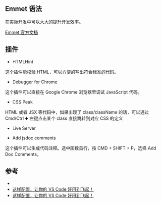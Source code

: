## Emmet 语法

在实际开发中可以大大的提升开发效率。

[Emmet 官方文档](https://docs.emmet.io/cheat-sheet/)

## 插件

- HTMLHint

这个插件能校验 HTML，可以方便的写出符合标准的代码。

- Debugger for Chrome

这个插件可以直接在 Google Chrome 浏览器里调试 JavaScript 代码。

- CSS Peak

HTML 或者 JSX 等代码中，如果出现了 class/className 的话，可以通过 Cmd/Ctrl ➕ 左键点击某个 class 直接跳转到对应 CSS 的定义

- Live Server

- Add jsdoc comments

这个插件可以生成代码注释。选中函数首行，按 CMD + SHIFT + P，选择 Add Doc Comments。

## 参考

- [](https://github.com/qianguyihao/Web/blob/master/00-%E5%89%8D%E7%AB%AF%E5%B7%A5%E5%85%B7/01-VS%20Code%E7%9A%84%E4%BD%BF%E7%94%A8.md)
- [这样配置，让你的 VS Code 好用到飞起！](https://juejin.cn/post/7004381262081163277)
- [这样配置，让你的 VS Code 好用到飞起！](https://www.jianshu.com/p/fd945e8e099d)
